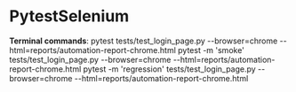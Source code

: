 # PytestSelenium

**Terminal commands**:
pytest tests/test_login_page.py --browser=chrome --html=reports/automation-report-chrome.html
pytest -m 'smoke' tests/test_login_page.py --browser=chrome --html=reports/automation-report-chrome.html
pytest -m 'regression' tests/test_login_page.py --browser=chrome --html=reports/automation-report-chrome.html
